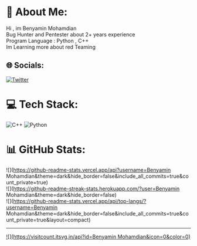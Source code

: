 # 💫 About Me:
Hi , im Benyamin Mohamdian <br>Bug Hunter and Pentester about 2+ years experience<br>Program Language : Python , C++<br>Im Learning more about red Teaming


## 🌐 Socials:
[![Twitter](https://img.shields.io/badge/Twitter-%231DA1F2.svg?logo=Twitter&logoColor=white)](https://twitter.com/@Cloud_Lad) 

# 💻 Tech Stack:
![C++](https://img.shields.io/badge/c++-%2300599C.svg?style=for-the-badge&logo=c%2B%2B&logoColor=white) ![Python](https://img.shields.io/badge/python-3670A0?style=for-the-badge&logo=python&logoColor=ffdd54)
# 📊 GitHub Stats:
![](https://github-readme-stats.vercel.app/api?username=Benyamin Mohamdian&theme=dark&hide_border=false&include_all_commits=true&count_private=true)<br/>
![](https://github-readme-streak-stats.herokuapp.com/?user=Benyamin Mohamdian&theme=dark&hide_border=false)<br/>
![](https://github-readme-stats.vercel.app/api/top-langs/?username=Benyamin Mohamdian&theme=dark&hide_border=false&include_all_commits=true&count_private=true&layout=compact)

---
[![](https://visitcount.itsvg.in/api?id=Benyamin Mohamdian&icon=0&color=0)](https://visitcount.itsvg.in)

<!-- Proudly created with GPRM ( https://gprm.itsvg.in ) -->
